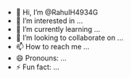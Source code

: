 - 👋 Hi, I’m @RahulH4934G
- 👀 I’m interested in ...
- 🌱 I’m currently learning ...
- 💞️ I’m looking to collaborate on ...
- 📫 How to reach me ...
- 😄 Pronouns: ...
- ⚡ Fun fact: ...

<!---
RahulH4934G/RahulH4934G is a ✨ special ✨ repository because its `README.md` (this file) appears on your GitHub profile.
You can click the Preview link to take a look at your changes.
--->
